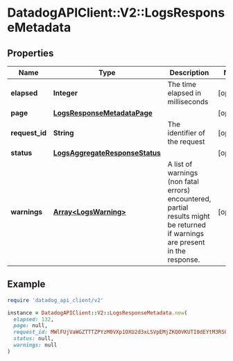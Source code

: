 # DatadogAPIClient::V2::LogsResponseMetadata

## Properties

| Name | Type | Description | Notes |
| ---- | ---- | ----------- | ----- |
| **elapsed** | **Integer** | The time elapsed in milliseconds | [optional] |
| **page** | [**LogsResponseMetadataPage**](LogsResponseMetadataPage.md) |  | [optional] |
| **request_id** | **String** | The identifier of the request | [optional] |
| **status** | [**LogsAggregateResponseStatus**](LogsAggregateResponseStatus.md) |  | [optional] |
| **warnings** | [**Array&lt;LogsWarning&gt;**](LogsWarning.md) | A list of warnings (non fatal errors) encountered, partial results might be returned if warnings are present in the response. | [optional] |

## Example

```ruby
require 'datadog_api_client/v2'

instance = DatadogAPIClient::V2::LogsResponseMetadata.new(
  elapsed: 132,
  page: null,
  request_id: MWlFUjVaWGZTTTZPYzM0VXp1OXU2d3xLSVpEMjZKQ0VKUTI0dEYtM3RSOFVR,
  status: null,
  warnings: null
)
```

